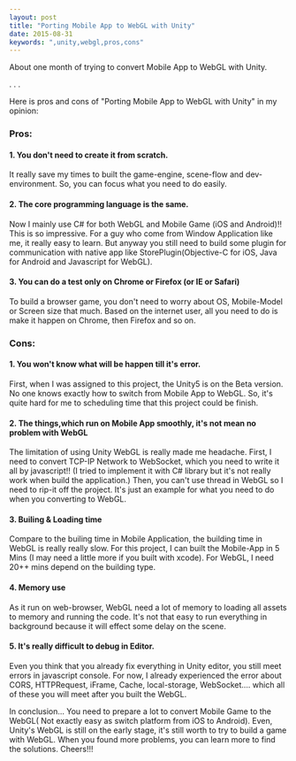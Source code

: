```yaml
---
layout: post
title: "Porting Mobile App to WebGL with Unity"
date: 2015-08-31
keywords: ",unity,webgl,pros,cons"
---
```


<p> About one month of trying to convert Mobile App to WebGL with Unity.</p>
.
.
.

<p class="lead"> Here is pros and cons of "Porting Mobile App to WebGL with Unity" in my opinion: </p>

<h3> Pros: </h3>
<h4> 1. You don't need to create it from scratch. </h4>
<p class="text-left"> It really save my times to built the game-engine, scene-flow and dev-environment. So, you can focus what you need to do easily. </p>

<h4> 2. The core programming language is the same. </h4>
<p class="text-left"> Now I mainly use C# for both WebGL and Mobile Game (iOS and Android)!! This is so impressive. For a guy who come from Window Application like me, it really easy to learn. But anyway you still need to build some plugin for communication with native app like StorePlugin(Objective-C for iOS, Java for Android and Javascript for WebGL). </p>

<h4> 3. You can do a test only on Chrome or Firefox (or IE or Safari) </h4>
<p class="text-left"> To build a browser game, you don't need to worry about OS, Mobile-Model or Screen size that much. Based on the internet user, all you need to do is make it happen on Chrome, then Firefox and so on. </p>

<h3> Cons: </h3>
<h4> 1. You won't know what will be happen till it's error. </h4>
<p class="text-left"> First, when I was assigned to this project, the Unity5 is on the Beta version. No one knows exactly how to switch from Mobile App to WebGL. So, it's quite hard for me to scheduling time that this project could be finish. </p>

<h4> 2. The things,which run on Mobile App smoothly, it's not mean no problem with WebGL </h4>
<p class="text-left"> The limitation of using Unity WebGL is really made me headache. First, I need to convert TCP-IP Network to WebSocket, which you need to write it all by javascript!! (I tried to implement it with C# library but it's not really work when build the application.) Then, you can't use thread in WebGL so I need to rip-it off the project. It's just an example for what you need to do when you converting to WebGL. </p>

<h4> 3. Builing & Loading time </h4>
<p class="text-left"> Compare to the builing time in Mobile Application, the building time in WebGL is really really slow. For this project, I can built the Mobile-App in 5 Mins (I may need a little more if you built with xcode). For WebGL, I need 20++ mins depend on the building type. </p>

<h4> 4. Memory use </h4>
<p class="text-left"> As it run on web-browser, WebGL need a lot of memory to loading all assets to memory and running the code. It's not that easy to run everything in background because it will effect some delay on the scene. </p>

<h4> 5. It's really difficult to debug in Editor. </h4>
<p class="text-left"> Even you think that you already fix everything in Unity editor, you still meet errors in javascript console. For now, I already experienced the error about CORS, HTTPRequest, iFrame, Cache, local-storage, WebSocket.... which all of these you will meet after you built the WebGL. </p>

<p class="lead"> In conclusion... You need to prepare a lot to convert Mobile Game to the WebGL( Not exactly easy as switch platform from iOS to Android). Even, Unity's WebGL is still on the early stage, it's still worth to try to build a game with WebGL. When you found more problems, you can learn more to find the solutions. Cheers!!! </p>
